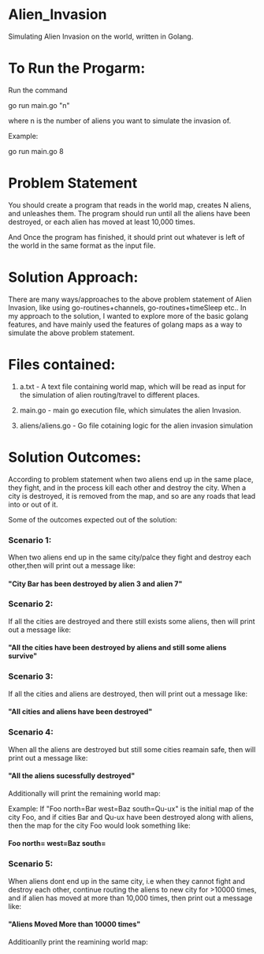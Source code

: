 # Alien_Invasion
Simulating Alien Invasion on the world, written in Golang.

# To Run the Progarm:
Run the command 

go run main.go "n"

where n is the number of aliens you want to simulate the invasion of.

Example:

go run main.go 8

# Problem Statement
You should create a program that reads in the world map, creates N aliens, and unleashes them. The program should run until all the aliens have been destroyed, or each alien has moved at least 10,000 times.

And Once the program has finished, it should print out whatever is left of the world in the same format as the input file.

# Solution Approach:
There are many ways/approaches to the above problem statement of Alien Invasion, like using go-routines+channels, go-routines+timeSleep etc.. In my approach to the solution, I wanted to explore more of the basic golang features, and have mainly used the features of golang maps as a way to simulate the above problem statement.

# Files contained:
1. a.txt - A text file containing world map, which will be read as input for the simulation of alien routing/travel to different places.

2. main.go - main go execution file, which simulates the alien Invasion.

3. aliens/aliens.go - Go file cotaining logic for the alien invasion simulation

# Solution Outcomes:
According to problem statement when two aliens end up in the same place, they fight, and in the process kill each other and destroy the city. When a city is destroyed, it is removed from the map, and so are any roads that lead into or out of it.

Some of the outcomes expected out of the solution:

### Scenario 1:
When two aliens end up in the same city/palce they fight and destroy each other,then will print out a message like:

#### "City Bar has been destroyed by alien 3 and alien 7"

### Scenario 2:
If all the cities are destroyed and there still exists some aliens, then will print out a message like:

#### "All the cities have been destroyed by aliens and still some aliens survive"

### Scenario 3: 
If all the cities and aliens are destroyed, then will print out a message like:

#### "All cities and aliens have been destroyed"

### Scenario 4:
When all the aliens are destroyed but still some cities reamain safe, then will print out a message like:

#### "All the aliens sucessfully destroyed"

Additionally will print the remaining world map:

Example: If "Foo north=Bar west=Baz south=Qu-ux" is the initial map of the city Foo, and if cities Bar and Qu-ux have been destroyed along with aliens, then the map for the city Foo would look something like:

#### Foo north= west=Baz south=

### Scenario 5:
When aliens dont end up in the same city, i.e when they cannot fight and destroy each other, continue routing the aliens to new city for >10000 times, and if alien has moved at more than 10,000 times, then print out a message like:

#### "Aliens Moved More than 10000 times"

Additioanlly print the reamining world map:







